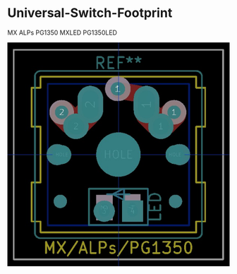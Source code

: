 # Universal-Switch-Footprint
MX ALPs PG1350 MXLED PG1350LED

![](https://github.com/se7en9057/Universal-Switch-Footprint/blob/master/Footprint_Editor__no_active_library_.jpg)